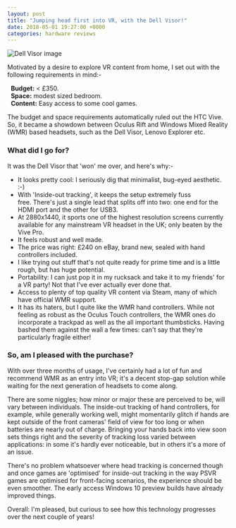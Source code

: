 ```yaml
---
layout: post
title: "Jumping head first into VR, with the Dell Visor!"
date: 2018-05-01 19:27:00 +0000
categories: hardware reviews
---
```

![Dell Visor image](https://pisces.bbystatic.com/image2/BestBuy_US/images/products/6084/6084412_rd.jpg)

Motivated by a desire to explore VR content from home, I set out with the following requirements in mind:-

&nbsp;&nbsp;**Budget:** < £350.  
&nbsp;&nbsp;**Space:** modest sized bedroom.  
&nbsp;&nbsp;**Content:** Easy access to some cool games.

The budget and space requirements automatically ruled out the HTC Vive. So, it became a showdown between Oculus Rift and Windows Mixed Reality (WMR) based headsets, such as the Dell Visor, Lenovo Explorer etc.

### What did I go for?  
It was the Dell Visor that 'won' me over, and here's why:-  
- It looks pretty cool: I seriously dig that minimalist, bug-eyed aesthetic. :-)
- With 'Inside-out tracking', it keeps the setup extremely fuss free. There's just a single lead that splits off into two: one end for the HDMI port and the other for USB3.
- At 2880x1440, it sports one of the highest resolution screens currently available for any mainstream VR headset in the UK; only beaten by the Vive Pro.
- It feels robust and well made.
- The price was right: £240 on eBay, brand new, sealed with hand controllers included.
- I like trying out stuff that's not quite ready for prime time and is a little rough, but has huge potential.
- Portability: I can just pop it in my rucksack and take it to my friends' for a VR party! Not that I've ever actually ever done that.
- Access to plenty of top quality VR content via Steam, many of which have official WMR support.
- It has its haters, but I quite like the WMR hand controllers. While not feeling as robust as the Oculus Touch controllers, the WMR ones do incorporate a trackpad as well as the all important thumbsticks. Having bashed them against the wall a few times: can't say that they're particularly fragile either!

### So, am I pleased with the purchase?  
With over three months of usage, I've certainly had a lot of fun and recommend WMR as an entry into VR; it's a decent stop-gap solution while waiting for the next generation of headsets to come along.

There are some niggles; how minor or major these are perceived to be, will vary between individuals. The inside-out tracking of hand controllers, for example, while generally working well, might momentarily glitch if hands are kept outside of the front cameras' field of view for too long or when batteries are nearly out of charge. Bringing your hands back into view soon sets things right and the severity of tracking loss varied between applications: in some it's hardly ever noticeable, but in others it's a more of an issue. 

There's no problem whatsoever where head tracking is concerned though and once games are 'optimised' for inside-out tracking in the way PSVR games are optimised for front-facing scenarios, the experience should be even smoother. The early access Windows 10 preview builds have already improved things.

Overall: I'm pleased, but curious to see how this technology progresses over the next couple of years!


